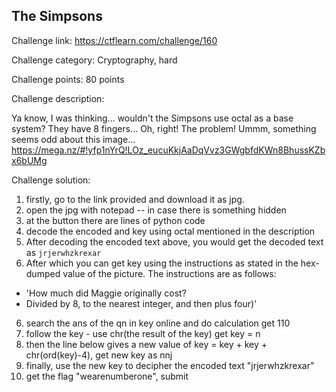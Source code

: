 ## The Simpsons
Challenge link: https://ctflearn.com/challenge/160


Challenge category: Cryptography, hard 

Challenge points: 80 points

Challenge description:

Ya know, I was thinking... wouldn't the Simpsons use octal as a base system? They have 8 fingers... Oh, right! The problem! Ummm, something seems odd about this image... https://mega.nz/#!yfp1nYrQ!LOz_eucuKkjAaDqVvz3GWgbfdKWn8BhussKZbx6bUMg

Challenge solution:

1. firstly, go to the link provided and download it as jpg.
2. open the jpg with notepad -- in case there is something hidden 
3. at the button there are lines of python code 
4. decode the encoded and key using octal mentioned in the description 
5. After decoding the encoded text above, you would get the decoded text as `jrjerwhzkrexar`
6. After which you can get key using the instructions as stated in the hex-dumped value of the picture. The instructions are as follows:
- 'How much did Maggie originally cost? 
- Divided by 8, to the nearest integer, and then plus four)'
6. search the ans of the qn in key online and do calculation get 110
7. follow the key - use chr(the result of the key) get key = n
8. then the line below gives a new value of key = key + key + chr(ord(key)-4), get new key as nnj
9. finally, use the new key to decipher the encoded text "jrjerwhzkrexar" 
10. get the flag "wearenumberone", submit 
